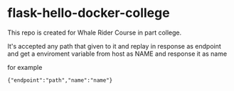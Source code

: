 # flask-hello-docker-college

This repo is created for Whale Rider Course in part college.

It's accepted any path that given to it and replay in response as endpoint and get a enviroment variable from host as NAME and response it as name

for example

```{"endpoint":"path","name":"name"}```
